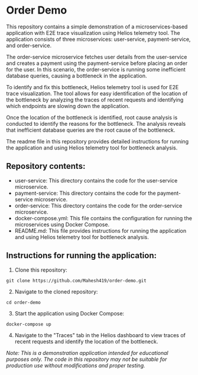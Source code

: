# Order Demo

This repository contains a simple demonstration of a microservices-based application with E2E trace visualization using Helios telemetry tool. The application consists of three microservices: user-service, payment-service, and order-service.

The order-service microservice fetches user details from the user-service and creates a payment using the payment-service before placing an order for the user. In this scenario, the order-service is running some inefficient database queries, causing a bottleneck in the application.

To identify and fix this bottleneck, Helios telemetry tool is used for E2E trace visualization. The tool allows for easy identification of the location of the bottleneck by analyzing the traces of recent requests and identifying which endpoints are slowing down the application.

Once the location of the bottleneck is identified, root cause analysis is conducted to identify the reasons for the bottleneck. The analysis reveals that inefficient database queries are the root cause of the bottleneck.

The readme file in this repository provides detailed instructions for running the application and using Helios telemetry tool for bottleneck analysis.

## Repository contents:

- user-service: This directory contains the code for the user-service microservice.
- payment-service: This directory contains the code for the payment-service microservice.
- order-service: This directory contains the code for the order-service microservice.
- docker-compose.yml: This file contains the configuration for running the microservices using Docker Compose.
- README.md: This file provides instructions for running the application and using Helios telemetry tool for bottleneck analysis.

## Instructions for running the application:

1. Clone this repository:

`git clone https://github.com/Mahesh419/order-demo.git`

2. Navigate to the cloned repository:

`cd order-demo`

3. Start the application using Docker Compose:

`docker-compose up`

4. Navigate to the "Traces" tab in the Helios dashboard to view traces of recent requests and identify the location of the bottleneck.


*Note: This is a demonstration application intended for educational purposes only. The code in this repository may not be suitable for production use without modifications and proper testing.*
